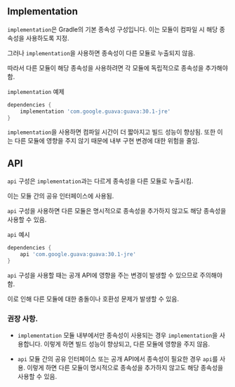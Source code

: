 
## Implementation

`implementation`은 Gradle의 기본 종속성 구성입니다. 이는 모듈이 컴파일 시 해당 종속성을 사용하도록 지정. 

그러나 `implementation`을 사용하면 종속성이 다른 모듈로 누출되지 않음. 

따라서 다른 모듈이 해당 종속성을 사용하려면 각 모듈에 독립적으로 종속성을 추가해야 함.

`implementation` 예제

```groovy
dependencies {
    implementation 'com.google.guava:guava:30.1-jre'
}

```

`implementation`을 사용하면 컴파일 시간이 더 짧아지고 빌드 성능이 향상됨. 
또한 이는 다른 모듈에 영향을 주지 않기 때문에 내부 구현 변경에 대한 위험을 줄임.

## API

`api` 구성은 `implementation`과는 다르게 종속성을 다른 모듈로 누출시킴. 

이는 모듈 간의 공유 인터페이스에 사용됨.

`api` 구성을 사용하면 다른 모듈은 명시적으로 종속성을 추가하지 않고도 해당 종속성을 사용할 수 있음.

`api` 예시

```groovy
dependencies {
    api 'com.google.guava:guava:30.1-jre'
}
```

`api` 구성을 사용할 때는 공개 API에 영향을 주는 변경이 발생할 수 있으므로 주의해야 함. 

이로 인해 다른 모듈에 대한 충돌이나 호환성 문제가 발생할 수 있음.

### 권장 사항.

-   `implementation`
  모듈 내부에서만 종속성이 사용되는 경우 `implementation`을 사용합니다. 이렇게 하면 빌드 성능이 향상되고, 다른 모듈에 영향을 주지 않음.
  
-   `api`
  모듈 간의 공유 인터페이스 또는 공개 API에서 종속성이 필요한 경우 `api`를 사용. 
  이렇게 하면 다른 모듈이 명시적으로 종속성을 추가하지 않고도 해당 종속성을 사용할 수 있음.

